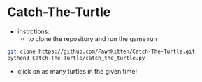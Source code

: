 
# Catch-The-Turtle

- instrctions:
  - to clone the repository and run the game run
```bash
git clone https://github.com/FawnKitten/Catch-The-Turtle.git
python3 Catch-The-Turtle/catch_the_turtle.py
```
  - click on as many turtles in the given time!

